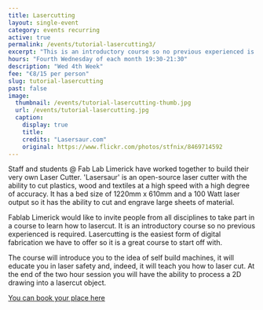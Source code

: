 ```yaml
---
title: Lasercutting
layout: single-event
category: events recurring
active: true
permalink: /events/tutorial-lasercutting3/
excerpt: "This is an introductory course so no previous experienced is required. Lasercutting is the easiest form of digital fabrication we have to offer so it is a great course to start off with."
hours: "Fourth Wednesday of each month 19:30-21:30"
description: "Wed 4th Week"
fee: "€8/15 per person"
slug: tutorial-lasercutting
past: false
image:
  thumbnail: /events/tutorial-lasercutting-thumb.jpg
  url: /events/tutorial-lasercutting.jpg
  caption:
    display: true
    title: 
    credits: "Lasersaur.com"
    original: https://www.flickr.com/photos/stfnix/8469714592
---
```


Staff and students @ Fab Lab Limerick have worked together to build their very own Laser Cutter. 'Lasersaur' is an open-source laser cutter with the ability to cut plastics, wood and textiles at a high speed with a high degree of accuracy. It has a bed size of 1220mm x 610mm and a 100 Watt laser output so it has the ability to cut and engrave large sheets of material.

Fablab Limerick would like to invite people from all disciplines to take part in a course to learn how to lasercut.  It is an introductory course so no previous experienced is required. Lasercutting is the easiest form of digital fabrication we have to offer so it is a great course to start off with.

The course will introduce you to the idea of self build machines, it will educate you in laser safety and, indeed, it will teach you how to laser cut. At the end of the two hour session you will have the ability to process a 2D drawing into a lasercut object.

[You can book your place here](http://fablablimerick.ticketleap.com/introduction-to-lasercutting6/)